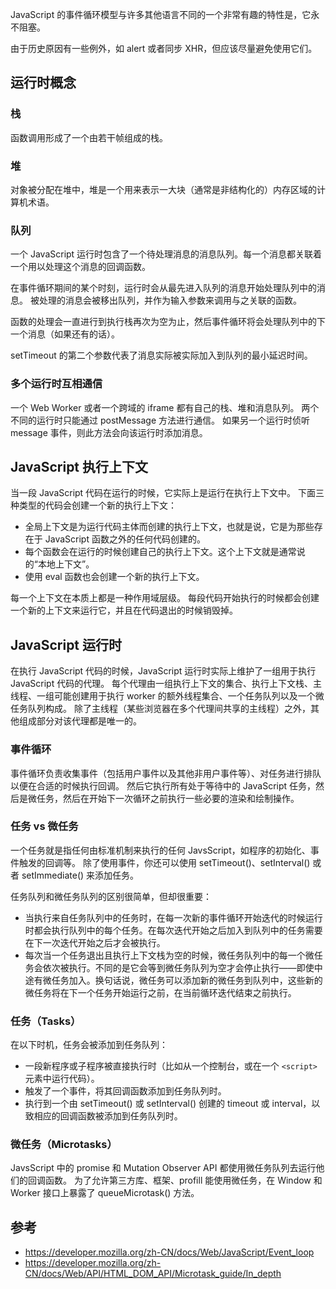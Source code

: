 JavaScript 的事件循环模型与许多其他语言不同的一个非常有趣的特性是，它永不阻塞。

由于历史原因有一些例外，如 alert 或者同步 XHR，但应该尽量避免使用它们。

## 运行时概念

### 栈

函数调用形成了一个由若干帧组成的栈。

### 堆

对象被分配在堆中，堆是一个用来表示一大块（通常是非结构化的）内存区域的计算机术语。

### 队列

一个 JavaScript 运行时包含了一个待处理消息的消息队列。每一个消息都关联着一个用以处理这个消息的回调函数。

在事件循环期间的某个时刻，运行时会从最先进入队列的消息开始处理队列中的消息。
被处理的消息会被移出队列，并作为输入参数来调用与之关联的函数。

函数的处理会一直进行到执行栈再次为空为止，然后事件循环将会处理队列中的下一个消息（如果还有的话）。

setTimeout 的第二个参数代表了消息实际被实际加入到队列的最小延迟时间。

### 多个运行时互相通信

一个 Web Worker 或者一个跨域的 iframe 都有自己的栈、堆和消息队列。
两个不同的运行时只能通过 postMessage 方法进行通信。
如果另一个运行时侦听 message 事件，则此方法会向该运行时添加消息。

## JavaScript 执行上下文

当一段 JavaScript 代码在运行的时候，它实际上是运行在执行上下文中。
下面三种类型的代码会创建一个新的执行上下文：

- 全局上下文是为运行代码主体而创建的执行上下文，也就是说，它是为那些存在于 JavaScript 函数之外的任何代码创建的。
- 每个函数会在运行的时候创建自己的执行上下文。这个上下文就是通常说的“本地上下文”。
- 使用 eval 函数也会创建一个新的执行上下文。

每一个上下文在本质上都是一种作用域层级。
每段代码开始执行的时候都会创建一个新的上下文来运行它，并且在代码退出的时候销毁掉。

## JavaScript 运行时

在执行 JavaScript 代码的时候，JavaScript 运行时实际上维护了一组用于执行 JavaScript 代码的代理。
每个代理由一组执行上下文的集合、执行上下文栈、主线程、一组可能创建用于执行 worker 的额外线程集合、一个任务队列以及一个微任务队列构成。
除了主线程（某些浏览器在多个代理间共享的主线程）之外，其他组成部分对该代理都是唯一的。

### 事件循环

事件循环负责收集事件（包括用户事件以及其他非用户事件等）、对任务进行排队以便在合适的时候执行回调。
然后它执行所有处于等待中的 JavaScript 任务，然后是微任务，然后在开始下一次循环之前执行一些必要的渲染和绘制操作。

### 任务 vs 微任务

一个任务就是指任何由标准机制来执行的任何 JavsScript，如程序的初始化、事件触发的回调等。
除了使用事件，你还可以使用 setTimeout()、setInterval() 或者 setImmediate() 来添加任务。

任务队列和微任务队列的区别很简单，但却很重要：

- 当执行来自任务队列中的任务时，在每一次新的事件循环开始迭代的时候运行时都会执行队列中的每个任务。在每次迭代开始之后加入到队列中的任务需要在下一次迭代开始之后才会被执行。
- 每次当一个任务退出且执行上下文栈为空的时候，微任务队列中的每一个微任务会依次被执行。不同的是它会等到微任务队列为空才会停止执行——即使中途有微任务加入。换句话说，微任务可以添加新的微任务到队列中，这些新的微任务将在下一个任务开始运行之前，在当前循环迭代结束之前执行。

### 任务（Tasks）

在以下时机，任务会被添加到任务队列：

- 一段新程序或子程序被直接执行时（比如从一个控制台，或在一个 `<script>` 元素中运行代码）。
- 触发了一个事件，将其回调函数添加到任务队列时。
- 执行到一个由 setTimeout() 或 setInterval() 创建的 timeout 或 interval，以致相应的回调函数被添加到任务队列时。

### 微任务（Microtasks）

JavsScript 中的 promise 和 Mutation Observer API 都使用微任务队列去运行他们的回调函数。
为了允许第三方库、框架、profill 能使用微任务，在 Window 和 Worker 接口上暴露了 queueMicrotask() 方法。

## 参考

- https://developer.mozilla.org/zh-CN/docs/Web/JavaScript/Event_loop
- https://developer.mozilla.org/zh-CN/docs/Web/API/HTML_DOM_API/Microtask_guide/In_depth
